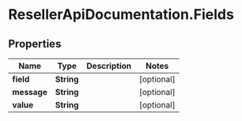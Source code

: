 # ResellerApiDocumentation.Fields

## Properties

Name | Type | Description | Notes
------------ | ------------- | ------------- | -------------
**field** | **String** |  | [optional] 
**message** | **String** |  | [optional] 
**value** | **String** |  | [optional] 


